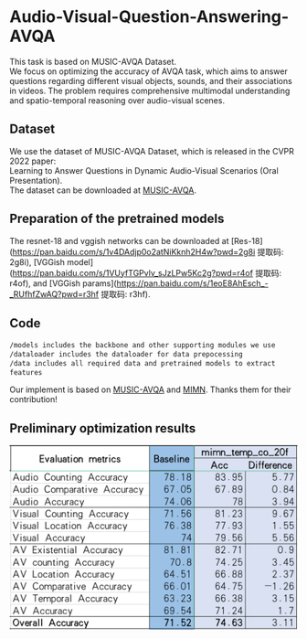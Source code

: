 # Audio-Visual-Question-Answering-AVQA
This task is based on MUSIC-AVQA Dataset.  
We focus on optimizing the accuracy of AVQA task, which aims to answer questions regarding different visual objects, sounds, and their associations in videos. The problem requires comprehensive multimodal understanding and spatio-temporal reasoning over audio-visual scenes.
## Dataset
We use the dataset of MUSIC-AVQA Dataset, which is released in the CVPR 2022 paper:  
Learning to Answer Questions in Dynamic Audio-Visual Scenarios (Oral Presentation).  
The dataset can be downloaded at [MUSIC-AVQA](https://gewu-lab.github.io/MUSIC-AVQA/).
## Preparation of the pretrained models
The resnet-18 and vggish networks can be downloaded at [Res-18](https://pan.baidu.com/s/1v4DAdjp0o2atNiKknh2H4w?pwd=2g8i 提取码: 2g8i), [VGGish model](https://pan.baidu.com/s/1VUyfTGPvlv_sJzLPw5Kc2g?pwd=r4of 提取码: r4of), and [VGGish params](https://pan.baidu.com/s/1eoE8AhEsch_-_RUfhfZwAQ?pwd=r3hf 提取码: r3hf).
## Code
```
/models includes the backbone and other supporting modules we use
/dataloader includes the dataloader for data prepocessing
/data includes all required data and pretrained models to extract features
```
Our implement is based on [MUSIC-AVQA](https://pages.github.com/) and [MIMN](https://github.com/xunan0812/MIMN). Thanks them for their contribution!
## Preliminary optimization results
![image](https://github.com/zailongchen/Audio-Visual-Question-Answering-AVQA/blob/main/result%20images/result_0.png)
